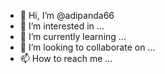 - 👋 Hi, I’m @adipanda66
- 👀 I’m interested in ...
- 🌱 I’m currently learning ...
- 💞️ I’m looking to collaborate on ...
- 📫 How to reach me ...

<!---
adipanda66/adipanda66 is a ✨ special ✨ repository because its `README.md` (this file) appears on your GitHub profile.
You can click the Preview link to take a look at your changes.
--->
